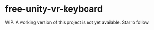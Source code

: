 # free-unity-vr-keyboard

WIP. A working version of this project is not yet available. Star to follow.

